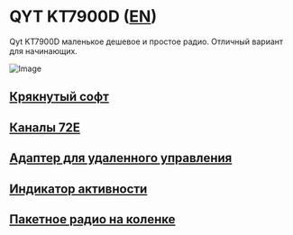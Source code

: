 # QYT KT7900D ([EN](README.md))

Qyt KT7900D маленькое дешевое и простое радио. Отличный вариант для начинающих.

![Image](https://images-eu.ssl-images-amazon.com/images/I/51PG%2BekxZGL.jpg)

## [Крякнутый софт](https://github.com/satcom-uhf/QYT-KT7900D/releases/tag/Software)

## [Каналы 72E](https://github.com/satcom-uhf/QYT-KT7900D/releases/tag/Channels72E)

## [Адаптер для удаленного управления](RemoteControl/README_RU.md)

## [Индикатор активности](ActivityIndicator/README_RU.md)

## [Пакетное радио на коленке](PacketRadio/Quickstart_RU.md)